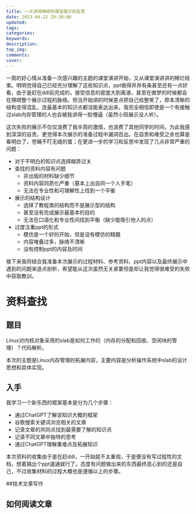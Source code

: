 ```yaml
---
title: 一次讲得稀碎的课堂展示的反思
date: 2023-04-22 20:38:06
updated:
tags:
categories:
keywords:
description:
top_img:
comments:
cover:
---
```


一周的好心情从准备一次感兴趣的主题的课堂演讲开始，又从课堂演讲讲的稀烂结束。明明觉得自己已经充分理解了这些知识点，ppt做得井井有条甚至还有一点好看，由于是赶在ddl前完成的，接受信息的密度大到离谱，甚至在做梦的时候都会在理顺整个展示过程的脉络。但当开始讲的时候差点把自己给整笑了，原本清晰的结构变得混乱，连最基本的知识点都没能表达出来，我完全相信即使是一个有接触过slab内存管理的人也会被我讲得一脸懵逼（虽然小班展示没人听）。

这次失败的展示不仅仅浪费了我半周的激情，也浪费了其他同学的时间，为此我感到深深的自责，更觉得本次展示的准备过程中漏洞百出。在自责和难受之余也算是看明白了，苍蝇不叮无缝的蛋；在更进一步的学习和反思中发现了几点非常严重的问题：

- 对于不明白的知识点选择糊弄过关
- 查找的资料内容有问题
  - 非出版的材料缺少细节
  - 资料内容同质化严重（基本上出自同一个人手笔）
  - 无法在专业性和可理解性上找到一个平衡
- 展示的结构设计
  - 选择了教程类的结构而不是展示型的结构
  - 甚至没有完成展示最基本的目的
  - 无法在口语化和专业性间找到平衡（缺少能吸引他人的点）
- 过度注重ppt的形式
  - 模仿是一个好的开始，但是没有模仿的精髓
  - 内容堆叠过多，脉络不清晰
  - 没有控制ppt的内容及时间

接下来我将结合我准备本次展示的过程材料、参考资料、ppt内容以及最终展示中遇到的问题来逐点剖析，希望能从这次虽然无关紧要但是却让我觉得很难受的失败中获取教训。

# 资料查找

## 题目

Linux对内核对象采用的slab是如何工作的（内存的分配和回收、空闲块的管理）？代码解析。

本次的主题是Linux内存管理的拓展内容，主要内容是分析操作系统中slab的设计思想和具体实现。

## 入手

我学习一个新东西的框架基本是分为几个步骤：

- 通过ChatGPT了解该知识大概的框架
- 谷歌搜索关键词浏览相关的文章
- 记录文章的共同点找到最需要了解的知识点
- 记录不同文章中独特的思考
- 通过ChatGPT理解重难点及拓展知识

本次资料的收集由于是在赶ddl，一开始就不太重视，于是便没有写过程性的文档，想着搞出个ppt速通就行了。态度有问题做出来的东西最终恶心到的还是自己，不过收集材料的过程大概也是遵循以上的步骤。

##技术文章写作

## 如何阅读文章

